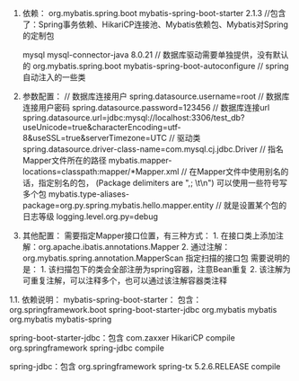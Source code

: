 1. 依赖：
    <dependency>
      <groupId>org.mybatis.spring.boot</groupId>
      <artifactId>mybatis-spring-boot-starter</artifactId>
      <version>2.1.3</version>
    </dependency>
    //包含了：Spring事务依赖、HikariCP连接池、Mybatis依赖包、Mybatis对Spring的定制包

    <dependency>
      <groupId>mysql</groupId>
      <artifactId>mysql-connector-java</artifactId>
      <version>8.0.21</version>
    </dependency>
    // 数据库驱动需要单独提供，没有默认的
    
    <dependency>
      <groupId>org.mybatis.spring.boot</groupId>
      <artifactId>mybatis-spring-boot-autoconfigure</artifactId>
    </dependency>
    // spring自动注入的一些类
        
2. 参数配置：
    // 数据库连接用户
    spring.datasource.username=root
    // 数据库连接用户密码
    spring.datasource.password=123456
    // 数据库连接url
    spring.datasource.url=jdbc:mysql://localhost:3306/test_db?useUnicode=true&characterEncoding=utf-8&useSSL=true&serverTimezone=UTC
    // 驱动类
    spring.datasource.driver-class-name=com.mysql.cj.jdbc.Driver
    // 指名Mapper文件所在的路径
    mybatis.mapper-locations=classpath:mapper/*Mapper.xml
    // 在Mapper文件中使用别名的话，指定别名的包， (Package delimiters are ",; \t\n")  可以使用一些符号写多个包
    mybatis.type-aliases-package=org.py.spring.mybatis.hello.mapper.entity
    // 就是设置某个包的日志等级
    logging.level.org.py=debug
3. 其他配置：
    需要指定Mapper接口位置，有三种方式：
        1. 在接口类上添加注解：org.apache.ibatis.annotations.Mapper
        2. 通过注解：org.mybatis.spring.annotation.MapperScan 指定扫描的接口包
            需要说明的是：
                1. 该扫描包下的类会全部注册为spring容器，注意Bean重复
                2. 该注解为可重复注解，可以注释多个，也可以通过该注解容器类注释

1.1. 依赖说明：
mybatis-spring-boot-starter：
包含：
    <dependency>
      <groupId>org.springframework.boot</groupId>
      <artifactId>spring-boot-starter-jdbc</artifactId>
    </dependency>
    <dependency>
      <groupId>org.mybatis</groupId>
      <artifactId>mybatis</artifactId>
    </dependency>
    <dependency>
      <groupId>org.mybatis</groupId>
      <artifactId>mybatis-spring</artifactId>
    </dependency>


spring-boot-starter-jdbc：包含
    <dependency>
      <groupId>com.zaxxer</groupId>
      <artifactId>HikariCP</artifactId>
      <scope>compile</scope>
    </dependency>
    <dependency>
      <groupId>org.springframework</groupId>
      <artifactId>spring-jdbc</artifactId>
      <scope>compile</scope>
    </dependency>

spring-jdbc：包含
    <dependency>
      <groupId>org.springframework</groupId>
      <artifactId>spring-tx</artifactId>
      <version>5.2.6.RELEASE</version>
      <scope>compile</scope>
    </dependency>

